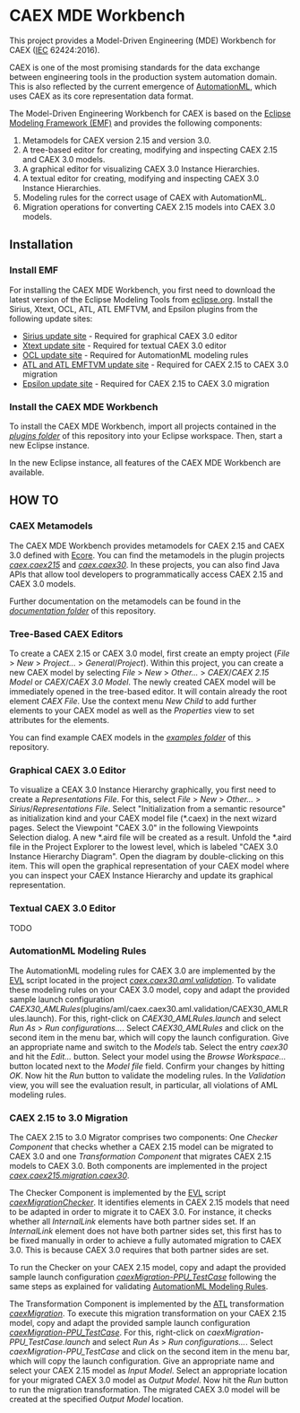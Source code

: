 # CAEX MDE Workbench

This project provides a Model-Driven Engineering (MDE) Workbench for CAEX ([IEC](http://www.iec.ch/) 62424:2016). 

CAEX is one of the most promising standards for the data exchange between engineering tools in the production system automation domain. This is also reflected by the current emergence of [AutomationML](https://www.automationml.org/o.red.c/home.html), which uses CAEX as its core representation data format. 

The Model-Driven Engineering Workbench for CAEX is based on the [Eclipse Modeling Framework (EMF)](http://www.eclipse.org/modeling/emf/) and provides the following components:
1. Metamodels for CAEX version 2.15 and version 3.0.
2. A tree-based editor for creating, modifying and inspecting CAEX 2.15 and CAEX 3.0 models.
3. A graphical editor for visualizing CAEX 3.0 Instance Hierarchies.
4. A textual editor for creating, modifying and inspecting CAEX 3.0 Instance Hierarchies.
5. Modeling rules for the correct usage of CAEX with AutomationML.
6. Migration operations for converting CAEX 2.15 models into CAEX 3.0 models.

## Installation

### Install EMF

For installing the CAEX MDE Workbench, you first need to download the latest version of the Eclipse Modeling Tools from [eclipse.org](http://www.eclipse.org/downloads/eclipse-packages/). 
Install the Sirius, Xtext, OCL, ATL, ATL EMFTVM, and Epsilon plugins from the following update sites:

* [Sirius update site](http://download.eclipse.org/sirius/updates/releases/5.0.1/oxygen) - Required for graphical CAEX 3.0 editor
* [Xtext update site](http://download.eclipse.org/modeling/tmf/xtext/updates/composite/releases/) - Required for textual CAEX 3.0 editor
* [OCL update site](http://download.eclipse.org/modeling/mdt/ocl/updates/releases) - Required for AutomationML modeling rules
* [ATL and ATL EMFTVM update site](http://download.eclipse.org/mmt/atl/updates/releases) - Required for CAEX 2.15 to CAEX 3.0 migration
* [Epsilon update site](http://download.eclipse.org/epsilon/updates/) - Required for CAEX 2.15 to CAEX 3.0 migration

### Install the CAEX MDE Workbench

To install the CAEX MDE Workbench, import all projects contained in the [*plugins folder*](plugins) of this repository into your Eclipse workspace. Then, start a new Eclipse instance. 

In the new Eclipse instance, all features of the CAEX MDE Workbench are available.

## HOW TO 

### CAEX Metamodels

The CAEX MDE Workbench provides metamodels for CAEX 2.15 and CAEX 3.0 defined with [Ecore](http://www.eclipse.org/modeling/emf/). You can find the metamodels in the plugin projects [*caex.caex215*](plugins/caex215/caex.caex215) and [*caex.caex30*](plugins/caex30/caex.caex30). In these projects, you can also find Java APIs that allow tool developers to programmatically access CAEX 2.15 and CAEX 3.0 models.

Further documentation on the metamodels can be found in the [*documentation folder*](documentation) of this repository.

### Tree-Based CAEX Editors

To create a CAEX 2.15 or CAEX 3.0 model, first create an empty project (*File* > *New* > *Project...* > *General*/*Project*). Within this project, you can create a new CAEX model by selecting *File* > *New* > *Other...* > *CAEX*/*CAEX 2.15 Model* or *CAEX*/*CAEX 3.0 Model*. The newly created CAEX model will be immediately opened in the tree-based editor. It will contain already the root element *CAEX File*. Use the context menu *New Child* to add further elements to your CAEX model as well as the *Properties* view to set attributes for the elements.

You can find example CAEX models in the [*examples folder*](examples) of this repository.

### Graphical CAEX 3.0 Editor

To visualize a CEAX 3.0 Instance Hierarchy graphically, you first need to create a *Representations File*. For this, select *File* > *New* > *Other...* > *Sirius*/*Representations File*. Select "Initialization from a semantic resource" as initialization kind and your CAEX model file (*.caex) in the next wizard pages. Select the Viewpoint "CAEX 3.0" in the following Viewpoints Selection dialog. 
A new *.aird file will be created as a result. Unfold the *.aird file in the Project Explorer to the lowest level, which is labeled "CAEX 3.0 Instance Hierarchy Diagram". Open the diagram by double-clicking on this item. This will open the graphical representation of your CAEX model where you can inspect your CAEX Instance Hierarchy and update its graphical representation.

### Textual CAEX 3.0 Editor
TODO

### AutomationML Modeling Rules

The AutomationML modeling rules for CAEX 3.0 are implemented by the [EVL](https://www.eclipse.org/epsilon/doc/evl/) script located in the project [*caex.caex30.aml.validation*](plugins/aml/caex.caex30.aml.validation). To validate these modeling rules on your CAEX 3.0 model, copy and adapt the provided sample launch configuration *CAEX30_AMLRules*(plugins/aml/caex.caex30.aml.validation/CAEX30_AMLRules.launch). For this, right-click on *CAEX30_AMLRules.launch* and select *Run As* > *Run configurations...*. Select *CAEX30_AMLRules* and click on the second item in the menu bar, which will copy the launch configuration. Give an appropriate name and switch to the *Models* tab. Select the entry *caex30* and hit the *Edit...* button. Select your model using the *Browse Workspace...* button located next to the *Model file* field. Confirm your changes by hitting *OK*. Now hit the *Run* button to validate the modeling rules. In the *Validation* view, you will see the evaluation result, in particular, all violations of AML modeling rules.

### CAEX 2.15 to 3.0 Migration

The CAEX 2.15 to 3.0 Migrator comprises two components: One *Checker Component* that checks whether a CAEX 2.15 model can be migrated to CAEX 3.0 and one *Transformation Component* that migrates CAEX 2.15 models to CAEX 3.0. Both components are implemented in the project [*caex.caex215.migration.caex30*](plugins/caex215/caex.caex215.migration.caex30).

The Checker Component is implemented by the [EVL](https://www.eclipse.org/epsilon/doc/evl/) script [*caexMigrationChecker*](plugins/caex215/caex.caex215.migration.caex30/checkers/caexMigrationChecker.evl). It identifies elements in CAEX 2.15 models that need to be adapted in order to migrate it to CAEX 3.0. For instance, it checks whether all *InternalLink* elements have both partner sides set. If an *InternalLink* element does not have both partner sides set, this first has to be fixed manually in order to achieve a fully automated migration to CAEX 3.0. This is because CAEX 3.0 requires that both partner sides are set.

To run the Checker on your CAEX 2.15 model, copy and adapt the provided sample launch configuration [*caexMigration-PPU_TestCase*](plugins/caex215/caex.caex215.migration.caex30/launcher/caexMigrationChecker-PPU_TestCase.launch) following the same steps as explained for validating [AutomationML Modeling Rules](#automationml-modeling-rules).

The Transformation Component is implemented by the [ATL](https://eclipse.org/atl/) transformation [*caexMigration*](plugins/caex215/caex.caex215.migration.caex30/transformation/caexMigration.atl). To execute this migration transformation on your CAEX 2.15 model, copy and adapt the provided sample launch configuration [*caexMigration-PPU_TestCase*](plugins/caex215/caex.caex215.migration.caex30/launcher/caexMigration-PPU_TestCase.launch). For this, right-click on *caexMigration-PPU_TestCase.launch* and select *Run As* > *Run configurations...*. Select *caexMigration-PPU_TestCase* and click on the second item in the menu bar, which will copy the launch configuration. Give an appropriate name and select your CAEX 2.15 model as *Input Model*. Select an appropriate location for your migrated CAEX 3.0 model as *Output Model*. Now hit the *Run* button to run the migration transformation. The migrated CAEX 3.0 model will be created at the specified *Output Model* location.